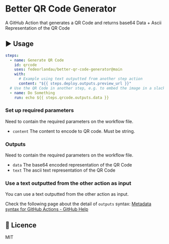 # Better QR Code Generator
A GitHub Action that generates a QR Code and returns base64 Data + Ascii Representation of the QR Code

## :arrow_forward: Usage
```yml
steps:
  - name: Generate QR Code
    id: qrcode
    uses: fedeorlandau/better-qr-code-generator@main
    with:
      # Example using text outputted from another step action
      content: "${{ steps.deploy.outputs.preview_url }}"
  # Use the QR Code in another step, e.g. to embed the image in a slack message
  - name: Do Something
    run: echo ${{ steps.qrcode.outputs.data }}
```

### Set up required parameters
Need to contain the required parameters on the workflow file.

- `content` The content to encode to QR code. Must be string.

### Outputs
Need to contain the required parameters on the workflow file.

- `data` The base64 encoded representation of the QR Code
- `text` The ascii text representation of the QR Code


### Use a text outputted from the other action as input
You can use a text outputted from the other action as input.

Check the following page about the detail of `outputs` syntax: [Metadata syntax for GitHub Actions - GitHub Help](https://help.github.com/en/actions/building-actions/metadata-syntax-for-github-actions#outputs)

## :memo: Licence
MIT
